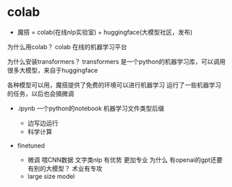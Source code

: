 # colab

- 魔搭  = colab(在线nlp实验室) + huggingface(大模型社区，发布)



为什么用colab？
colab 在线的机器学习平台


为什么安装transformers？
transformers 是一个python的机器学习库，可以调用很多大模型，来自于huggingface


各种模型可以用，魔搭提供了免费的环境可以进行机器学习   运行了一些机器学习的任务，以后也会搞微调

- .ipynb 一个python的notebook  机器学习文件类型后缀
    - 边写边运行
    - 科学计算

- finetuned
    -  微调 喂CNN数据
    文字类nlp 有优势
    更加专业 为什么 有openai的gpt还要有别的大模型？
                术业有专攻
    - large size model













